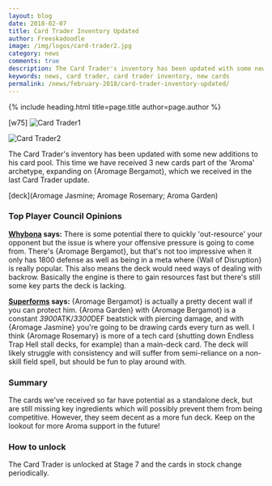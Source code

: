 ```yaml
---
layout: blog
date: 2018-02-07
title: Card Trader Inventory Updated
author: Freeskadoodle
image: /img/logos/card-trader2.jpg
category: news
comments: true
description: The Card Trader's inventory has been updated with some new additions to his card pool. Check here for an overview.
keywords: news, card trader, card trader inventory, new cards
permalink: /news/february-2018/card-trader-inventory-updated/
---
```


{% include heading.html title=page.title author=page.author %}

[w75]
![Card Trader1](https://images-ext-1.discordapp.net/external/mMtixyzHSjWJG-kgA9YhOz83Qsg6FS9JNe8iYiKROMA/https/i.imgur.com/Tkn3gRu.png?width=1215&height=427)

![Card Trader2](https://media.discordapp.net/attachments/358808598811377675/410339846775767040/20180206_144345.png?width=670&height=632)

The Card Trader's inventory has been updated with some new additions to his card pool. This time we have received 3 new cards part of the 'Aroma' archetype, expanding on {Aromage Bergamot}, which we received in the last Card Trader update.

[deck](Aromage Jasmine; Aromage Rosemary; Aroma Garden)

### Top Player Council Opinions
**[Whybona](/authors/whybona/) says:** 
There is some potential there to quickly 'out-resource' your opponent but the issue is where your offensive pressure is going to come from. There's {Aromage Bergamot}, but that's not too impressive when it only has 1800 defense as well as being in a meta where {Wall of Disruption} is really popular. This also means the deck would need ways of dealing with backrow. 
Basically the engine is there to gain resources fast but there's still some key parts the deck is lacking.

**[Superforms](/authors/superforms/) says:** 
{Aromage Bergamot} is actually a pretty decent wall if you can protect him. {Aroma Garden} with {Aromage Bergamot} is a constant *3900*ATK/*3300*DEF beatstick with piercing damage, and with {Aromage Jasmine} you're going to be drawing cards every turn as well. I think {Aromage Rosemary} is more of a tech card (shutting down Endless Trap Hell stall decks, for example) than a main-deck card. The deck will likely struggle with consistency and will suffer from semi-reliance on a non-skill field spell, but should be fun to play around with.

### Summary

The cards we've received so far have potential as a standalone deck, but are still missing key ingredients which will possibly prevent them from being competitive. However, they seem decent as a more fun deck. Keep on the lookout for more Aroma support in the future!

### How to unlock

The Card Trader is unlocked at Stage 7 and the cards in stock change periodically.